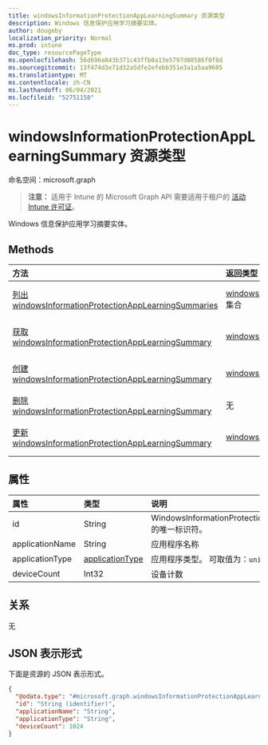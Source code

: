 ```yaml
---
title: windowsInformationProtectionAppLearningSummary 资源类型
description: Windows 信息保护应用学习摘要实体。
author: dougeby
localization_priority: Normal
ms.prod: intune
doc_type: resourcePageType
ms.openlocfilehash: 56d696a843b371c43ffb8a13e5797d88586f0f8d
ms.sourcegitcommit: 13f474d3e71d32a5dfe2efebb351e3a1a5aa9685
ms.translationtype: MT
ms.contentlocale: zh-CN
ms.lasthandoff: 06/04/2021
ms.locfileid: "52751158"
---
```

# <a name="windowsinformationprotectionapplearningsummary-resource-type"></a>windowsInformationProtectionAppLearningSummary 资源类型

命名空间：microsoft.graph

> **注意：** 适用于 Intune 的 Microsoft Graph API 需要适用于租户的 [活动 Intune 许可证](https://go.microsoft.com/fwlink/?linkid=839381)。

Windows 信息保护应用学习摘要实体。

## <a name="methods"></a>Methods
|方法|返回类型|说明|
|:---|:---|:---|
|[列出 windowsInformationProtectionAppLearningSummaries](../api/intune-wip-windowsinformationprotectionapplearningsummary-list.md)|[windowsInformationProtectionAppLearningSummary](../resources/intune-wip-windowsinformationprotectionapplearningsummary.md) 集合|列出 [windowsInformationProtectionAppLearningSummary](../resources/intune-wip-windowsinformationprotectionapplearningsummary.md) 对象的属性和关系。|
|[获取 windowsInformationProtectionAppLearningSummary](../api/intune-wip-windowsinformationprotectionapplearningsummary-get.md)|[windowsInformationProtectionAppLearningSummary](../resources/intune-wip-windowsinformationprotectionapplearningsummary.md)|读取 [windowsInformationProtectionAppLearningSummary](../resources/intune-wip-windowsinformationprotectionapplearningsummary.md) 对象的属性和关系。|
|[创建 windowsInformationProtectionAppLearningSummary](../api/intune-wip-windowsinformationprotectionapplearningsummary-create.md)|[windowsInformationProtectionAppLearningSummary](../resources/intune-wip-windowsinformationprotectionapplearningsummary.md)|创建新的 [windowsInformationProtectionAppLearningSummary](../resources/intune-wip-windowsinformationprotectionapplearningsummary.md) 对象。|
|[删除 windowsInformationProtectionAppLearningSummary](../api/intune-wip-windowsinformationprotectionapplearningsummary-delete.md)|无|删除 [windowsInformationProtectionAppLearningSummary](../resources/intune-wip-windowsinformationprotectionapplearningsummary.md)。|
|[更新 windowsInformationProtectionAppLearningSummary](../api/intune-wip-windowsinformationprotectionapplearningsummary-update.md)|[windowsInformationProtectionAppLearningSummary](../resources/intune-wip-windowsinformationprotectionapplearningsummary.md)|更新 [windowsInformationProtectionAppLearningSummary](../resources/intune-wip-windowsinformationprotectionapplearningsummary.md) 对象的属性。|

## <a name="properties"></a>属性
|属性|类型|说明|
|:---|:---|:---|
|id|String|WindowsInformationProtectionAppLearningSummary 的唯一标识符。|
|applicationName|String|应用程序名称|
|applicationType|[applicationType](../resources/intune-wip-applicationtype.md)|应用程序类型。 可取值为：`universal`、`desktop`。|
|deviceCount|Int32|设备计数|

## <a name="relationships"></a>关系
无

## <a name="json-representation"></a>JSON 表示形式
下面是资源的 JSON 表示形式。
<!-- {
  "blockType": "resource",
  "keyProperty": "id",
  "@odata.type": "microsoft.graph.windowsInformationProtectionAppLearningSummary"
}
-->
``` json
{
  "@odata.type": "#microsoft.graph.windowsInformationProtectionAppLearningSummary",
  "id": "String (identifier)",
  "applicationName": "String",
  "applicationType": "String",
  "deviceCount": 1024
}
```




